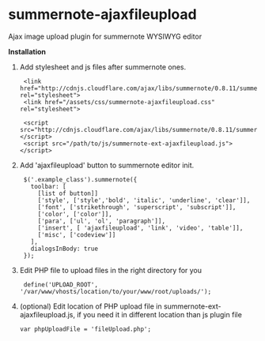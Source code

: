# summernote-ajaxfileupload
Ajax image upload plugin for summernote WYSIWYG editor

<b>Installation</b>

1) Add stylesheet and js files after summernote ones.

        <link href="http://cdnjs.cloudflare.com/ajax/libs/summernote/0.8.11/summernote.css" rel="stylesheet">
        <link href="/assets/css/summernote-ajaxfileupload.css" rel="stylesheet">  

        <script src="http://cdnjs.cloudflare.com/ajax/libs/summernote/0.8.11/summernote.js"></script>
        <script src="/path/to/js/summernote-ext-ajaxfileupload.js"></script>


2) Add 'ajaxfileupload' button to summernote editor init. 

        $('.example_class').summernote({
          toolbar: [
            [list of button]]
            ['style', ['style','bold', 'italic', 'underline', 'clear']],
            ['font', ['strikethrough', 'superscript', 'subscript']],
            ['color', ['color']],
            ['para', ['ul', 'ol', 'paragraph']],
            ['insert', [ 'ajaxfileupload', 'link', 'video', 'table']],
            ['misc', ['codeview']]
          ],
          dialogsInBody: true
        });

3) Edit PHP file to upload files in the right directory for you

        define('UPLOAD_ROOT', '/var/www/vhosts/location/to/your/www/root/uploads/');

4) (optional) Edit location of PHP upload file in summernote-ext-ajaxfileupload.js, if you need it in different location than js plugin file


       var phpUploadFile = 'fileUpload.php';
